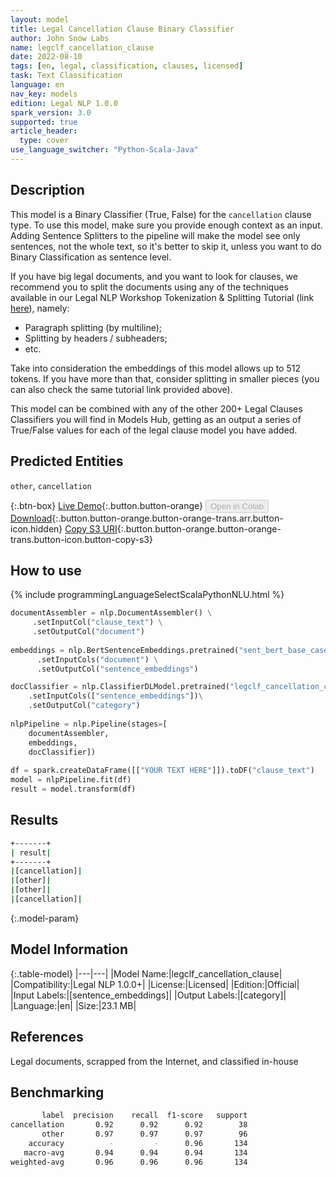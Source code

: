 ```yaml
---
layout: model
title: Legal Cancellation Clause Binary Classifier
author: John Snow Labs
name: legclf_cancellation_clause
date: 2022-08-10
tags: [en, legal, classification, clauses, licensed]
task: Text Classification
language: en
nav_key: models
edition: Legal NLP 1.0.0
spark_version: 3.0
supported: true
article_header:
  type: cover
use_language_switcher: "Python-Scala-Java"
---
```


## Description

This model is a Binary Classifier (True, False) for the `cancellation` clause type. To use this model, make sure you provide enough context as an input. Adding Sentence Splitters to the pipeline will make the model see only sentences, not the whole text, so it's better to skip it, unless you want to do Binary Classification as sentence level.

If you have big legal documents, and you want to look for clauses, we recommend you to split the documents using any of the techniques available in our Legal NLP Workshop Tokenization & Splitting Tutorial (link [here](https://github.com/JohnSnowLabs/spark-nlp-workshop/blob/master/tutorials/Certification_Trainings_JSL/Legal/1.Tokenization_Splitting.ipynb)), namely:
- Paragraph splitting (by multiline);
- Splitting by headers / subheaders;
- etc.

Take into consideration the embeddings of this model allows up to 512 tokens. If you have more than that, consider splitting in smaller pieces (you can also check the same tutorial link provided above).

This model can be combined with any of the other 200+ Legal Clauses Classifiers you will find in Models Hub, getting as an output a series of True/False values for each of the legal clause model you have added.

## Predicted Entities

`other`, `cancellation`

{:.btn-box}
[Live Demo](https://demo.johnsnowlabs.com/finance/CLASSIFY_LEGAL_CLAUSES/){:.button.button-orange}
<button class="button button-orange" disabled>Open in Colab</button>
[Download](https://s3.amazonaws.com/auxdata.johnsnowlabs.com/legal/models/legclf_cancellation_clause_en_1.0.0_3.2_1660122195560.zip){:.button.button-orange.button-orange-trans.arr.button-icon.hidden}
[Copy S3 URI](s3://auxdata.johnsnowlabs.com/legal/models/legclf_cancellation_clause_en_1.0.0_3.2_1660122195560.zip){:.button.button-orange.button-orange-trans.button-icon.button-copy-s3}

## How to use



<div class="tabs-box" markdown="1">
{% include programmingLanguageSelectScalaPythonNLU.html %}

```python
documentAssembler = nlp.DocumentAssembler() \
     .setInputCol("clause_text") \
     .setOutputCol("document")
  
embeddings = nlp.BertSentenceEmbeddings.pretrained("sent_bert_base_cased", "en") \
      .setInputCols("document") \
      .setOutputCol("sentence_embeddings")

docClassifier = nlp.ClassifierDLModel.pretrained("legclf_cancellation_clause", "en", "legal/models")\
    .setInputCols(["sentence_embeddings"])\
    .setOutputCol("category")
    
nlpPipeline = nlp.Pipeline(stages=[
    documentAssembler, 
    embeddings,
    docClassifier])
 
df = spark.createDataFrame([["YOUR TEXT HERE"]]).toDF("clause_text")
model = nlpPipeline.fit(df)
result = model.transform(df)
```

</div>

## Results

```bash
+-------+
| result|
+-------+
|[cancellation]|
|[other]|
|[other]|
|[cancellation]|

```

{:.model-param}
## Model Information

{:.table-model}
|---|---|
|Model Name:|legclf_cancellation_clause|
|Compatibility:|Legal NLP 1.0.0+|
|License:|Licensed|
|Edition:|Official|
|Input Labels:|[sentence_embeddings]|
|Output Labels:|[category]|
|Language:|en|
|Size:|23.1 MB|

## References

Legal documents, scrapped from the Internet, and classified in-house

## Benchmarking

```bash
       label  precision    recall  f1-score   support
cancellation       0.92      0.92      0.92        38
       other       0.97      0.97      0.97        96
    accuracy          -         -      0.96       134
   macro-avg       0.94      0.94      0.94       134
weighted-avg       0.96      0.96      0.96       134
```